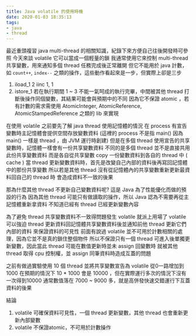 ```yaml
---
title: Java volatile 的使用時機
date: 2020-01-03 18:35:13
tags:
- java
- thread
---
```

最近重頭複習 java multi-thread 的相關知識，紀錄下來方便自己往後開發時可參照
今天來談 volatile 它可以當成一個輕量的鎖
我通常使用它來控制 multi-thread 共享變數，用來通知多個 thread 任務完成後正常離開
但它不能用於 java 計數，如 `count++`, `index--` 之類的操作，這些動作看起來是一步，但實際上卻是三步
1. iload_1
2  iinc 1, 1
3. istore_1
若在執行期間 1 ~ 3 不能一氣呵成的執行完畢，中間被其他 thread 打斷後操作同個變數，其結果可能會與預期中的不同
因為它不保證 atomic ，若有計數的需求需使用 AtomicInteger, AtomicReference, AtomicStampedReference 之類的 lib 來實現

在使用 volatile 之前要先了解 java thread 使用記憶體的情況
在 process 有宣告變數時主記憶體會提供空間存放變數資料 (這裡的 process 不是指 main() 因為 main() 一樣是 thread ，由 JVM 運行時創建)
但是在多個 thread 使用宣告的共享變數時，記憶體一樣會有一份共享變數資料
不同的是多個 thread 並不是直接共用此份共享變數資料
而是各自從共享變數 copy 一份變數資料到各自的 thread 中 ( cache )
當 thread 更新變數資料時，首先是改變自己內部的資料後再寫回記憶體中的那份共享變數
所以若是其他 thread 沒有從記憶體內的共享變數重新更新最資料回自己的 thread 時
會造成資料不一致的後果

那為什麼其他 thread 不更新自己變數資料呢?
這是 Java 為了性能優化而做的預設的行為
因為其他 thread 可能只有做讀取的操作，所以 Java 認為不需要再從主記憶體重新拿資料
不知道已經有 thread 已經更新變數內容

為了避免 thread 共享變數資料不一致得問題發生 volatile 就派上用場了
volatile 可以強迫 thread 更新資料回記憶體共享變數資料後並通知前他 thread 更新它們內部的資料
來保證資料的可見性
前面有說過 volatile 並不可用於計數相關的處理，因為它並不是真的鎖住整個物件
所以不保證只有一個 thread 可進入後單獨更新變數，因此當此 thread 可能在數值更新時並未 assign 回變數時
就被其他 thread 取得 cpu 控制權，並 assign 同筆資料時造成互蓋的問題

之前有做過實驗使用 10 個 thread 並將共享變數宣告為 volatile 從0一路增加到1000
在預期的情況下 10 * 1000 會是 10000 ，但在實際運行多次的情況下沒有一次得到10000
通常數值落在 7000 ~ 9000 多，就是高併發快速交錯運行下互蓋資料的後果

結論
1. volatile 可確保資料可見性，一個 thread 更新變數，其他 thread 也會重新更新內部變數
2. volatile 不保證atomic，不可用於計數操作

